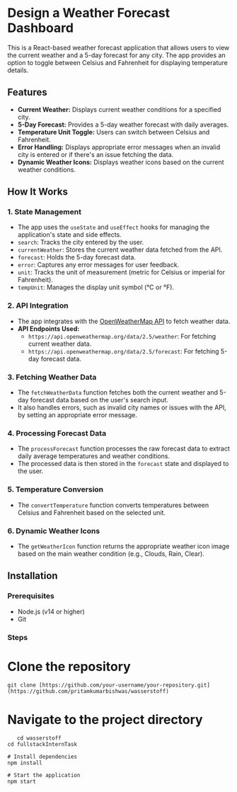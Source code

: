 
# Design a Weather Forecast Dashboard

This is a React-based weather forecast application that allows users to view the current weather and a 5-day forecast for any city. The app provides an option to toggle between Celsius and Fahrenheit for displaying temperature details.

## Features

- **Current Weather:** Displays current weather conditions for a specified city.
- **5-Day Forecast:** Provides a 5-day weather forecast with daily averages.
- **Temperature Unit Toggle:** Users can switch between Celsius and Fahrenheit.
- **Error Handling:** Displays appropriate error messages when an invalid city is entered or if there's an issue fetching the data.
- **Dynamic Weather Icons:** Displays weather icons based on the current weather conditions.

## How It Works

### 1. **State Management**
   - The app uses the `useState` and `useEffect` hooks for managing the application's state and side effects.
   - `search`: Tracks the city entered by the user.
   - `currentWeather`: Stores the current weather data fetched from the API.
   - `forecast`: Holds the 5-day forecast data.
   - `error`: Captures any error messages for user feedback.
   - `unit`: Tracks the unit of measurement (metric for Celsius or imperial for Fahrenheit).
   - `tempUnit`: Manages the display unit symbol (°C or °F).

### 2. **API Integration**
   - The app integrates with the [OpenWeatherMap API](https://openweathermap.org/api) to fetch weather data.
   - **API Endpoints Used:**
     - `https://api.openweathermap.org/data/2.5/weather`: For fetching current weather data.
     - `https://api.openweathermap.org/data/2.5/forecast`: For fetching 5-day forecast data.

### 3. **Fetching Weather Data**
   - The `fetchWeatherData` function fetches both the current weather and 5-day forecast data based on the user's search input.
   - It also handles errors, such as invalid city names or issues with the API, by setting an appropriate error message.

### 4. **Processing Forecast Data**
   - The `processForecast` function processes the raw forecast data to extract daily average temperatures and weather conditions.
   - The processed data is then stored in the `forecast` state and displayed to the user.

### 5. **Temperature Conversion**
   - The `convertTemperature` function converts temperatures between Celsius and Fahrenheit based on the selected unit.

### 6. **Dynamic Weather Icons**
   - The `getWeatherIcon` function returns the appropriate weather icon image based on the main weather condition (e.g., Clouds, Rain, Clear).

## Installation

### Prerequisites

- Node.js (v14 or higher)
- Git

### Steps

# Clone the repository
    git clone [https://github.com/your-username/your-repository.git](https://github.com/pritamkumarbishwas/wasserstoff)
# Navigate to the project directory
```basg
   cd wasserstoff
cd fullstackInternTask

# Install dependencies
npm install

# Start the application
npm start

